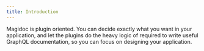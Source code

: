 ```yaml
---
title: Introduction
---
```


Magidoc is plugin oriented. You can decide exactly what you want in your application, and let the plugins do the heavy logic of required to write useful GraphQL documentation, so you can focus on designing your application. 